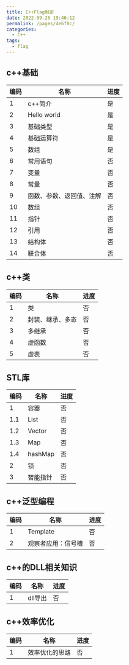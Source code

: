 ```yaml
---
title: C++Flag制定
date: 2022-09-26 19:46:12
permalink: /pages/4e6f0c/
categories:
  - C++
tags:
  - flag
---
```

## c++基础
|编码|名称|进度|
|---|---|---|
|1|c++简介|是|
|2|Hello world|是|
|3|基础类型|是|
|4|基础运算符|是|
|5|数组|是|
|6|常用语句|否|
|7|变量|否|
|8|常量|否|
|9|函数、参数、返回值、注解|否|
|10|数组|否|
|11|指针|否|
|12|引用|否|
|13|结构体|否|
|14|联合体|否|

## c++类
|编码|名称|进度|
|---|---|---|
|1|类|否|
|2|封装、继承、多态|否|
|3|多继承|否|
|4|虚函数|否|
|5|虚表|否|

## STL库
|编码|名称|进度|
|---|---|---|
|1|容器|否|
|1.1|List|否|
|1.2|Vector|否|
|1.3|Map|否|
|1.4|hashMap|否|
|2|锁|否|
|3|智能指针|否|

## c++泛型编程
|编码|名称|进度|
|---|---|---|
|1|Template|否|
|2|观察者应用：信号槽|否|

## c++的DLL相关知识
|编码|名称|进度|
|---|---|---|
|1|dll导出|否|

## c++效率优化
|编码|名称|进度|
|---|---|---|
|1|效率优化的思路|否|